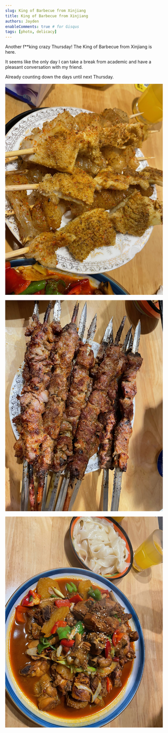 ```yaml
---
slug: King of Barbecue from Xinjiang
title: King of Barbecue from Xinjiang
authors: Jayden
enableComments: true # for Gisqus
tags: [photo, delicacy]
---
```


Another f\**king crazy Thursday! The King of Barbecue from Xinjiang is here.

It seems like the only day I can take a break from academic and have a pleasant conversation with my friend.

Already counting down the days until next Thursday.

![IMG_1969](assets/IMG_1969.jpeg)

<!--truncate-->

![IMG_1966](assets/IMG_1966.jpeg)

![IMG_1965](assets/IMG_1965.jpeg)